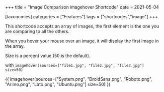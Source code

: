 +++
title = "Image Comparison imagehover Shortcode"
date = 2021-05-04

[taxonomies]
categories = ["Features"]
tags = ["shortcodes","image"]
+++

This shortcode accepts an array of images, the first element is the one you are comparing to all the others.

When you hover your mouse over an image, it will display the first image in the array.

Size is a percent value (50 is the default).
<!-- more -->

with `imagehover(sources=["file1.jpg", "file2.jpg", "file3.jpg"] size=50)`

{{ imagehover(sources=["System.png", "DroidSans.png", "Roboto.png", "Arimo.png", "Lato.png", "Ubuntu.png"] size=50) }}
